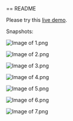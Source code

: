 == README

Please try this [live demo](http://heroku-image-uploader.herokuapp.com/).

Snapshots:

![Image of 1.png](https://s3-ap-southeast-2.amazonaws.com/herokusupport/temp%2Fimages%2F1404594826835-c83cucvtedgnl8fr-6e761d382ff2fde05ca99bb6043863b9%2F1.png)

![Image of 2.png](https://s3-ap-southeast-2.amazonaws.com/herokusupport/temp%2Fimages%2F1404594885379-2d6vkspsf4aq0k9-6e761d382ff2fde05ca99bb6043863b9%2F2.png)

![Image of 3.png](https://s3-ap-southeast-2.amazonaws.com/herokusupport/temp%2Fimages%2F1404594894126-zd37lj68aj1yvi-6e761d382ff2fde05ca99bb6043863b9%2F3.png)

![Image of 4.png](https://s3-ap-southeast-2.amazonaws.com/herokusupport/temp%2Fimages%2F1404594896698-mg5yy8ig75a02j4i-6e761d382ff2fde05ca99bb6043863b9%2F4.png)

![Image of 5.png](https://s3-ap-southeast-2.amazonaws.com/herokusupport/temp%2Fimages%2F1404594900833-f7std9s636bkpgb9-6e761d382ff2fde05ca99bb6043863b9%2F5.png)

![Image of 6.png](https://s3-ap-southeast-2.amazonaws.com/herokusupport/temp%2Fimages%2F1404594926388-biy8wx6h3zy0t3xr-6e761d382ff2fde05ca99bb6043863b9%2F6.png)

![Image of 7.png](https://s3-ap-southeast-2.amazonaws.com/herokusupport/temp%2Fimages%2F1404594931700-hdsk35chvs0885mi-6e761d382ff2fde05ca99bb6043863b9%2F7.png)
